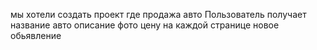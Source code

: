 мы хотели создать проект где продажа авто 
Пользователь получает
название авто
описание 
фото 
цену
на каждой странице новое обьявление 
